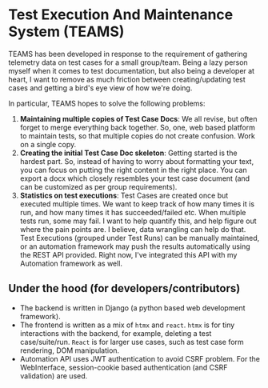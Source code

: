 # Test Execution And Maintenance System (TEAMS)

TEAMS has been developed in response to the requirement of gathering telemetry data on test cases for a small group/team.
Being a lazy person myself when it comes to test documentation, but also being a developer at heart, I want to remove as 
much friction between creating/updating test cases and getting a bird's eye view of how we're doing.

In particular, TEAMS hopes to solve the following problems:

1. **Maintaining multiple copies of Test Case Docs**: We all revise, but often forget to merge everything back together. 
So, one, web based platform to maintain tests, so that multiple copies do not create confusion. Work on a single copy.
2. **Creating the initial Test Case Doc skeleton**: Getting started is the hardest part. So, instead of having to worry 
about formatting your text, you can focus on putting the right content in the right place. You can export a docx which 
closely resembles your test case document (and can be customized as per group requirements).
3. **Statistics on test executions**: Test Cases are created once but executed multiple times. We want to keep track 
of how many times it is run, and how many times it has succeeded/failed etc. When multiple tests run, some may fail. 
I want to help quantify this, and help figure out where the pain points are. I believe, data wrangling can help do that.
Test Executions (grouped under Test Runs) can be manually maintained, or an automation framework may push the results 
automatically using the REST API provided. Right now, I've integrated this API with my Automation framework as well.


## Under the hood (for developers/contributors)
- The backend is written in Django (a python based web development framework).
- The frontend is written as a mix of `htmx` and `react`. `htmx` is for tiny interactions with the backend, for example,
deleting a test case/suite/run. `React` is for larger use cases, such as test case form rendering, DOM manipulation.
- Automation API uses JWT authentication to avoid CSRF problem. For the WebInterface, session-cookie based authentication 
(and CSRF validation) are used.